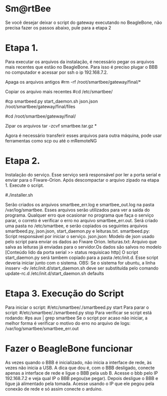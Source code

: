 # Sm@rtBee

Se você desejar deixar o script do gateway executando no BeagleBone, não precisa fazer os passos abaixo, pule para a etapa 2

# Etapa 1.
Para executar os arquivos da instalação, é necessário pegar os arquivos mais recentes que estão no BeagleBone. Para isso é preciso plugar o BBB no computador e acessar por ssh o ip 192.168.7.2.

Apaga os arquivos antigos
#rm -rf /root/smartbee/gateway/final/*

Copiar os arquivo mais recentes
#cd /etc/smartbee/

#cp smartbeed.py start_daemon.sh json.json /root/smartbee/gateway/final/files

#cd /root/smartbee/gateway/final/

Zipar os arquivos
tar -zcvf smartbee.tar.gz *

Agora é necessário transferir esses arquivos para outra máquina, pode usar ferramentas como scp ou até o mRemoteNG

# Etapa 2.
Instalação do serviço. Esse serviço será responsável por ler a porta serial e enviar para o Fiware-Orion.
Após descompactar o arquivo zipado na etapa 1. Execute o script.

#./installer.sh

Serão criados os arquivos smartbee_err.log e smartbee_out.log na pasta /var/log/smartbee. Esses arquivos serão utilizados para ver a saída do programa. Qualquer erro que ocasionar no programa que faça o serviço parar, o correto é verificar o erro no arquivo smartbee_err.out.
Será criado uma pasta no /etc/smartbee, e serão copiados os seguintes arquivos smartbeed.py, json.json, start_daemon.py e leituras.txt.
smartbeed.py: Script responsável por iniciar o serviço.
json.json: Modelo de json usado pelo script para enviar os dados ao Fiware Orion.
leituras.txt: Arquivo que salva as leituras já enviadas para o servidor.Os dados são salvos no modelo [Conteúdo lido da porta serial >> status requisicao http]
O script start_daemon.py será tambem copiado para a pasta /etc/init.d. Esse script deveria iniciar junto com o sistema.
OBS: Se o sistema for ubuntu, a linha insserv -dv /etc/init.d/start_daemon.sh deve ser substituída pelo comando update-rc.d /etc/init.d/start_daemon.sh defaults

# Etapa 3. Execução do Script
Para iniciar o script:
	#/etc/smartbee/./smartbeed.py start
Para parar o script:
	#/etc/smartbee/./smartbeed.py stop
Para verificar se script está rodando:
	#ps aux | grep smartbee
Se o script por acaso não iniciar, a melhor forma é verificar o motivo do erro no arquivo de logs: /var/log/smartbee/smartbee_err.out


# Fazer o BeagleBone funcionar
As vezes quando o BBB é inicializado, não inicia a interface de rede, às vezes não inicia a USB. A dica que dou é, com o BBB desligado, conecte apenas a interface de rede e ligue o BBB pela usb B. Acesse o bbb pelo IP 192.168.7.2 e veja qual IP o BBB pegou(se pegar). Depois desligue o BBB e ligue já alimentado pela tomada. Acesse usando o IP que ele pegou pela conexão de rede e só assim conecte o arduino.
